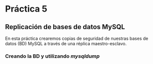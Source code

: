 # Práctica 5
## Replicación de bases de datos MySQL

En esta práctica crearemos copias de seguridad de nuestras bases de datos (BD) MySQL a través de una réplica maestro-esclavo.

### Creando la BD y utilizando *mysqldump*

